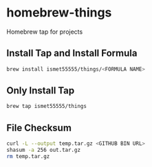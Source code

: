 # homebrew-things

Homebrew tap for projects

## Install Tap and Install Formula

```bash
brew install ismet55555/things/<FORMULA NAME>
```

## Only Install Tap

```bash
brew tap ismet55555/things
```

## File Checksum

```bash
curl -L --output temp.tar.gz <GITHUB BIN URL>
shasum -a 256 out.tar.gz
rm temp.tar.gz
```
